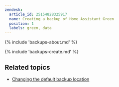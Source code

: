 ```yaml
---
zendesk:
  article_id: 25154828325917
  name: Creating a backup of Home Assistant Green
  position: 1
  labels: green, data
---
```


{% include 'backups-about.md' %}

{% include 'backups-create.md' %}

## Related topics

- [Changing the default backup location](https://www.home-assistant.io/common-tasks/general/#defining-backup-locations)
